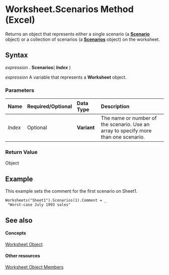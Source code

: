 
# Worksheet.Scenarios Method (Excel)

Returns an object that represents either a single scenario (a  **[Scenario](edd1c4f4-12b1-0d9f-f4aa-dd66278ba891.md)** object) or a collection of scenarios (a **[Scenarios](90d6ff4b-f329-a04c-040e-a39bb501a58b.md)** object) on the worksheet.


## Syntax

 _expression_ . **Scenarios**( **_Index_** )

 _expression_ A variable that represents a **Worksheet** object.


### Parameters



|**Name**|**Required/Optional**|**Data Type**|**Description**|
|:-----|:-----|:-----|:-----|
| _Index_|Optional| **Variant**|The name or number of the scenario. Use an array to specify more than one scenario.|

### Return Value

Object


## Example

This example sets the comment for the first scenario on Sheet1.


```
Worksheets("Sheet1").Scenarios(1).Comment = _ 
 "Worst-case July 1993 sales"
```


## See also


#### Concepts


[Worksheet Object](182b705e-854a-81cc-a4b0-59b942de55ae.md)
#### Other resources


[Worksheet Object Members](f8c1afea-1a1c-f5e4-37e3-52c434c8c157.md)
